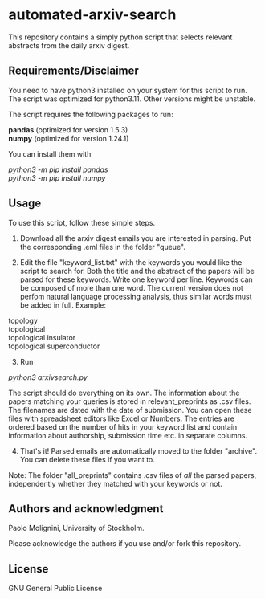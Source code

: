 # automated-arxiv-search

This repository contains a simply python script that selects relevant abstracts from the daily arxiv digest.


## Requirements/Disclaimer

You need to have python3 installed on your system for this script to run. The script was optimized for python3.11. Other versions might be unstable. 

The script requires the following packages to run:


**pandas** (optimized for version 1.5.3) \
**numpy** (optimized for version 1.24.1)


You can install them with


_python3 -m pip install pandas_ \
_python3 -m pip install numpy_


## Usage

To use this script, follow these simple steps.


1.  Download all the arxiv digest emails you are interested in parsing. Put the corresponding .eml files in the folder "queue".


2. Edit the file "keyword_list.txt" with the keywords you would like the script to search for. Both the title and the abstract of the papers will be parsed for these keywords. Write one keyword per line. Keywords can be composed of more than one word. The current version does not perfom natural language processing analysis, thus similar words must be added in full. Example:


topology \
topological \
topological insulator \
topological superconductor


3. Run


_python3 arxivsearch.py_


The script should do everything on its own. The information about the papers matching your queries is stored in relevant_preprints as .csv files. The filenames are dated with the date of submission. You can open these files with spreadsheet editors like Excel or Numbers.
The entries are ordered based on the number of hits in your keyword list and contain information about authorship, submission time etc. in separate columns. 


4. That's it! Parsed emails are automatically moved to the folder "archive". You can delete these files if you want to. 

Note: The folder "all_preprints" contains .csv files of *all* the parsed papers, independently whether they matched with your keywords or not.


## Authors and acknowledgment

Paolo Molignini, University of Stockholm.  

Please acknowledge the authors if you use and/or fork this repository.


## License

GNU General Public License
